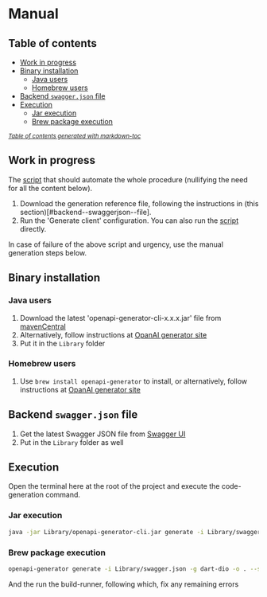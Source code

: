 # Manual

## Table of contents
- [Work in progress](#work-in-progress)
- [Binary installation](#binary-installation)
    * [Java users](#java-users)
    * [Homebrew users](#homebrew-users)
- [Backend `swagger.json` file](#backend--swaggerjson--file)
- [Execution](#execution)
    * [Jar execution](#jar-execution)
    * [Brew package execution](#brew-package-execution)

<small><i><a href='http://ecotrust-canada.github.io/markdown-toc/'>Table of contents generated with markdown-toc</a></i></small>


## Work in progress
The [script](Library/openai-generator-cli.sh) that should automate the whole procedure (nullifying the need for all the content below).

1. Download the generation reference file, following the instructions in (this section)[#backend--swaggerjson--file].
2. Run the 'Generate client' configuration. You can also run the [script](Library/openai-generator-cli.sh) directly.

In case of failure of the above script and urgency, use the manual generation steps below.

## Binary installation
### Java users
1. Download the latest 'openapi-generator-cli-x.x.x.jar' file from [mavenCentral](https://repo1.maven.org/maven2/org/openapitools/openapi-generator-cli/)
2. Alternatively, follow instructions at [OpanAI generator site](https://openapi-generator.tech/docs/installation/#jar)
3. Put it in the `Library` folder

### Homebrew users
1. Use `brew install openapi-generator` to install, or alternatively, follow instructions at [OpanAI generator site](https://openapi-generator.tech/docs/installation/#homebrew)

## Backend `swagger.json` file
1. Get the latest Swagger JSON file from [Swagger UI](https://breur.didata-webservices.eu:7112/index.html)
2. Put in the `Library` folder as well

## Execution
Open the terminal here at the root of the project and execute the code-generation command.
### Jar execution
```sh
java -jar Library/openapi-generator-cli.jar generate -i Library/swagger.json -g dart-dio -o . --skip-validate-spec --additional-properties pubName=mavis_client --additional-properties pubLibrary=mavis_client.api
```
### Brew package execution
```sh
openapi-generator generate -i Library/swagger.json -g dart-dio -o . --skip-validate-spec --additional-properties pubName=mavis_client --additional-properties pubLibrary=mavis_client.api
```
And the run the build-runner, following which, fix any remaining errors
